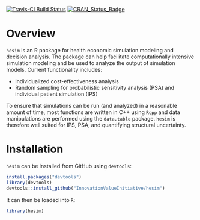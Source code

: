 [![Travis-CI Build Status](https://travis-ci.org/InnovationValueInitiative/hesim.svg?branch=master)](https://travis-ci.org/InnovationValueInitiative/hesim)
[![CRAN_Status_Badge](http://www.r-pkg.org/badges/version/hesim)](https://cran.r-project.org/package=hesim)

# Overview
`hesim` is an R package for health economic simulation modeling and decision analysis. The package can help facilitate computationally intensive simulation modeling and be used to analyze the output of simulation models. Current functionality includes:

* Individualized cost-effectiveness analysis
* Random sampling for probabilistic sensitivity analysis (PSA) and individual patient simulation (IPS)

To ensure that simulations can be run (and analyzed) in a reasonable amount of time, most functions are written in C++ using `Rcpp` and data manipulations are performed using the `data.table` package. `hesim` is therefore well suited for IPS, PSA, and quantifying structural uncertainty.

# Installation
`hesim` can be installed from GitHub using `devtools`:

```r
install.packages("devtools")
library(devtools)
devtools::install_github("InnovationValueInitiative/hesim")
```

It can then be loaded into `R`:

```r
library(hesim)
```